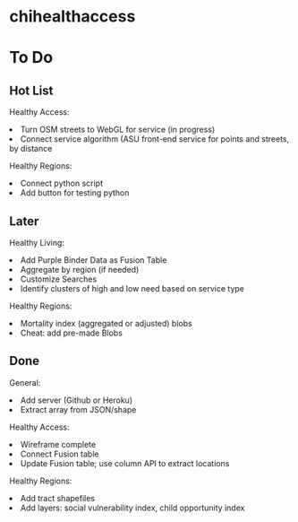 # chihealthaccess



# To Do

## Hot List

Healthy Access:
<li> Turn OSM streets to WebGL for service (in progress) </li>
<li> Connect service algorithm (ASU front-end service for points and streets, by distance </li>


Healthy Regions:
<li> Connect python script </li>
<li> Add button for testing python </li>



## Later

Healthy Living:
<li> Add Purple Binder Data as Fusion Table </li>
<li> Aggregate by region (if needed) </li>
<li> Customize Searches </li>
<li> Identify clusters of high and low need based on service type </li>

Healthy Regions:
<li> Mortality index (aggregated or adjusted) blobs </li>
<li> Cheat: add pre-made Blobs </li>

## Done

General:
<li> Add server (Github or Heroku) </li>
<li> Extract array from JSON/shape </li>

Healthy Access:
<li> Wireframe complete </li>
<li> Connect Fusion table </li>
<li> Update Fusion table; use column API to extract locations </li>

Healthy Regions:
<li> Add tract shapefiles </li>
<li> Add layers: social vulnerability index, child opportunity index </li>
